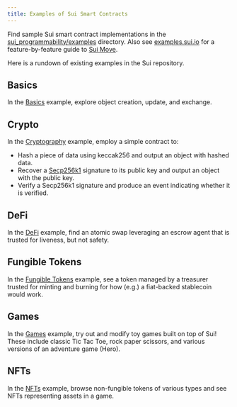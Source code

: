 ```yaml
---
title: Examples of Sui Smart Contracts
---
```


Find sample Sui smart contract implementations in the [sui_programmability/examples](https://github.com/MystenLabs/sui/tree/main/sui_programmability/examples) directory. Also see [examples.sui.io](https://examples.sui.io/) for a feature-by-feature guide to [Sui Move](../learn/sui-move-diffs.md).


Here is a rundown of existing examples in the Sui repository.

## Basics

In the [Basics](https://github.com/MystenLabs/sui/tree/main/sui_programmability/examples/basics) example, explore object creation, update, and exchange.

## Crypto

In the [Cryptography](https://github.com/MystenLabs/sui/tree/main/sui_programmability/examples/math) example, employ a simple contract to:
  * Hash a piece of data using keccak256 and output an object with hashed data.
  * Recover a [Secp256k1](https://crates.io/crates/secp256k1/) signature to its public key and output an object with the public key.
  * Verify a Secp256k1 signature and produce an event indicating whether it is verified.

## DeFi

In the [DeFi](https://github.com/MystenLabs/sui/tree/main/sui_programmability/examples/defi) example, find an atomic swap leveraging an escrow agent that is trusted for liveness, but not safety.

## Fungible Tokens

In the [Fungible Tokens](https://github.com/MystenLabs/sui/tree/main/sui_programmability/examples/fungible_tokens) example, see a token managed by a treasurer trusted for minting and burning for
how (e.g.) a fiat-backed stablecoin would work.

## Games

In the [Games](https://github.com/MystenLabs/sui/tree/main/sui_programmability/examples/games) example, try out and modify toy games built on top of Sui! These include classic Tic Tac Toe, rock paper scissors, and various versions of an adventure game (Hero).

## NFTs

In the [NFTs](https://github.com/MystenLabs/sui/tree/main/sui_programmability/examples/nfts) example, browse non-fungible tokens of various types and see NFTs representing assets in a game.

